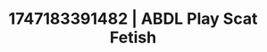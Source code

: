 ---
categories:
- Passionate kisses
- Erotic tension tease
- Neon-lit seduction
- Smudged makeup
- Erotic tension
image: /assets/images/1747183391482.jpg
layout: post
seo:
  description: Featured content with sensual Scat Fetish, ABDL Play. HD images available.
  keywords: Scat Fetish, ABDL Play
  og_image: /assets/images/1747183391482.jpg
  schema_type: VisualArtwork
tags:
- ABDL Play
- '#1747183391482'
- Scat Fetish
title: 1747183391482 | ABDL Play Scat Fetish
---